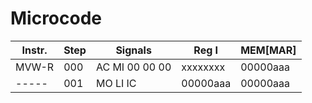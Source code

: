 # Microcode

| Instr. | Step | Signals | Reg I | MEM[MAR] |
| ------ | ---- | ------- | ----- | -------- |
| MVW-R | 000 | AC MI 00 00 00 | xxxxxxxx | 00000aaa |
| ----- | 001 | MO LI IC       | 00000aaa | 00000aaa |
